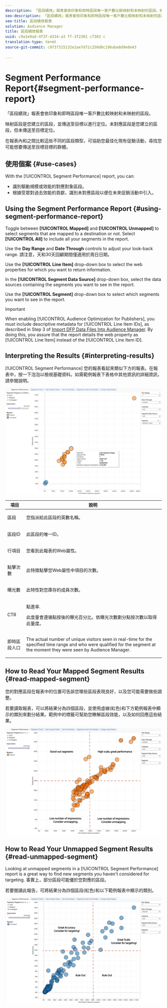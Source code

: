 ```yaml
---
description: 「區段績效」報表會依印象和即時區段唯一客戶數比較映射和未映射的區段。映射區段是您建立的區段，並傳送至目標以進行定位。未對應區段是您建立的區段，但未傳送至目標定位。在報表內和之間比較這些不同的區段類型，可協助您最佳化現有促銷活動，尋找您可能想要傳送至目標目標的群體。
seo-description: 「區段績效」報表會依印象和即時區段唯一客戶數比較映射和未映射的區段。映射區段是您建立的區段，並傳送至目標以進行定位。未對應區段是您建立的區段，但未傳送至目標定位。在報表內和之間比較這些不同的區段類型，可協助您最佳化現有促銷活動，尋找您可能想要傳送至目標目標的群體。
seo-title: 區段績效報表
solution: Audience Manager
title: 區段績效報表
uuid: c9a1e9ad-4f3f-4334-a3 ff-3f2301 c7303 c
translation-type: tm+mt
source-git-commit: c9737315132e2ae7d72c250d8c196abe8d9e0e43

---
```



# Segment Performance Report{#segment-performance-report}

「區段績效」報表會依印象和即時區段唯一客戶數比較映射和未映射的區段。

映射區段是您建立的區段，並傳送至目標以進行定位。未對應區段是您建立的區段，但未傳送至目標定位。

在報表內和之間比較這些不同的區段類型，可協助您最佳化現有促銷活動，尋找您可能想要傳送至目標目標的群體。

## 使用個案 {#use-cases}

With the [!UICONTROL Segment Performance] report, you can:

* 識別驅動規模或效能的對應對象區段。
* 根據受眾對過去效能的貢獻，識別未對應區段以便在未來促銷活動中引入。

## Using the Segment Performance Report {#using-segment-performance-report}

Toggle between **[!UICONTROL Mapped]** and **[!UICONTROL Unmapped]** to select segments that are mapped to a destination or not. Select **[!UICONTROL All]** to include all your segments in the report.

Use the **Day Range** and **Date Through** controls to adjust your look-back range. 請注意，天和30天回顧期間僅適用於周日日期。

Use the **[!UICONTROL Line Item]** drop-down box to select the web properties for which you want to return information.

In the **[!UICONTROL Segment Data Source]** drop-down box, select the data sources containing the segments you want to see in the report.

Use the **[!UICONTROL Segment]** drop-down box to select which segments you want to see in the report.

>[!IMPORTANT]
>
>When enabling [!UICONTROL Audience Optimization for Publishers], you must include descriptive metadata for [!UICONTROL Line Item IDs], as described in Step 3 of [Import DFP Data Files Into Audience Manager](../../../reporting/audience-optimization-reports/aor-publishers/import-dfp.md). By doing this, you assure that the report details the web property as [!UICONTROL Line Item] instead of the [!UICONTROL Line Item ID].

## Interpreting the Results {#interpreting-results}

[!UICONTROL Segment Performance] 您的報表看起來類似下方的報表。在報表中，按一下泡泡以檢視基礎資料。如需範例報表下表格中其他資訊的詳細資訊，請參閱說明。

![](assets/publisher_segment_performance.png)

<table id="table_AFE2540583C34835B04584693ADFD26A"> 
 <thead> 
  <tr> 
   <th colname="col1" class="entry"> 項目 </th> 
   <th colname="col2" class="entry"> 說明 </th> 
  </tr>
 </thead>
 <tbody> 
  <tr> 
   <td colname="col1"> <p>區段 </p> </td> 
   <td colname="col2"> <p>您指派給此區段的英數名稱。 </p> </td> 
  </tr> 
  <tr> 
   <td colname="col1"> <p>區段ID </p> </td> 
   <td colname="col2"> <p>此區段的唯一ID。 </p> </td> 
  </tr> 
  <tr> 
   <td colname="col1"> <p>行項目 </p> </td> 
   <td colname="col2"> <p>您看到此報表的Web屬性。 </p> </td> 
  </tr> 
  <tr> 
   <td colname="col1"> <p>點擊次數 </p> </td> 
   <td colname="col2"> <p>此特徵點擊您Web屬性中項目的次數。 </p> </td> 
  </tr> 
  <tr> 
   <td colname="col1"> <p>曝光數 </p> </td> 
   <td colname="col2"> <p>此特性對您庫存的成員次數。 </p> </td> 
  </tr> 
  <tr> 
   <td colname="col1"> <p>CTR </p> </td> 
   <td colname="col2"> <p>點進率. </p> <p>此度量會遵循點按後的曝光百分比。依曝光次數劃分點按次數以取得此量度。 </p> </td> 
  </tr> 
  <tr> 
   <td colname="col1"> <p>即時區段人口 </p> </td> 
   <td colname="col2"> <p>The actual number of unique visitors seen in real-time for the specified time range and who were qualified for the segment at the moment they were seen by <span class="keyword"> Audience Manager</span>. </p> </td> 
  </tr> 
 </tbody> 
</table>

## How to Read Your Mapped Segment Results {#read-mapped-segment}

您的對應區段在報表中的位置可告訴您哪些區段表現良好，以及您可能需要做些調整。

若要讀取報表，可以將結果分為四個區段，並使用虛線(紅色)和下方範例報表中顯示的類別來劃分結果。範例中的標籤可幫助您瞭解區段效能，以及如何回應這些結果。

![](assets/publisher_segment_performance_mapped.png)

## How to Read Your Unmapped Segment Results {#read-unmapped-segment}

Looking at unmapped segments in a [!UICONTROL Segment Performance] report is a great way to find new segments you haven&#39;t considered for targeting. 事實上，部分區段可能優於您對應的區段。

若要閱讀此報告，可將結果分為四個區段(紅色)和以下範例報表中顯示的類別。

![](assets/publisher_segment_performance_unmapped.png)
